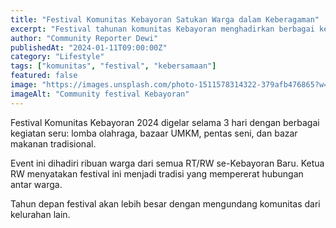 ```yaml
---
title: "Festival Komunitas Kebayoran Satukan Warga dalam Keberagaman"
excerpt: "Festival tahunan komunitas Kebayoran menghadirkan berbagai kegiatan yang mempererat kebersamaan warga."
author: "Community Reporter Dewi"
publishedAt: "2024-01-11T09:00:00Z"
category: "Lifestyle"
tags: ["komunitas", "festival", "kebersamaan"]
featured: false
image: "https://images.unsplash.com/photo-1511578314322-379afb476865?w=1200&h=675&fit=crop"
imageAlt: "Community festival Kebayoran"
---
```


Festival Komunitas Kebayoran 2024 digelar selama 3 hari dengan berbagai kegiatan seru: lomba olahraga, bazaar UMKM, pentas seni, dan bazar makanan tradisional.

Event ini dihadiri ribuan warga dari semua RT/RW se-Kebayoran Baru. Ketua RW menyatakan festival ini menjadi tradisi yang mempererat hubungan antar warga.

Tahun depan festival akan lebih besar dengan mengundang komunitas dari kelurahan lain.
